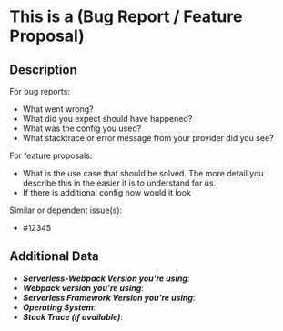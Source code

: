 <!--
1. Please check if an issue already exists so there are no duplicates
2. Fill out the whole template so we have a good overview on the issue
3. Do not remove any section of the template. If something is not applicable leave it empty but leave it in the Issue
4. Please follow the template, otherwise we'll have to ask you to update it
-->

# This is a (Bug Report / Feature Proposal)

## Description

For bug reports:
* What went wrong?
* What did you expect should have happened?
* What was the config you used?
* What stacktrace or error message from your provider did you see?

For feature proposals:
* What is the use case that should be solved. The more detail you describe this in the easier it is to understand for us.
* If there is additional config how would it look

Similar or dependent issue(s):
* #12345

## Additional Data

* ***Serverless-Webpack Version you're using***:
* ***Webpack version you're using***:
* ***Serverless Framework Version you're using***:
* ***Operating System***:
* ***Stack Trace (if available)***:
